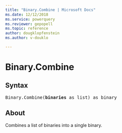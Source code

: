 ```yaml
---
title: "Binary.Combine | Microsoft Docs"
ms.date: 12/12/2018
ms.service: powerquery
ms.reviewer: gepopell
ms.topic: reference
author: dougklopfenstein
ms.author: v-douklo

---
```

# Binary.Combine

## Syntax

<pre>
Binary.Combine(<b>binaries</b> as list) as binary
</pre>

## About

Combines a list of binaries into a single binary.
  
